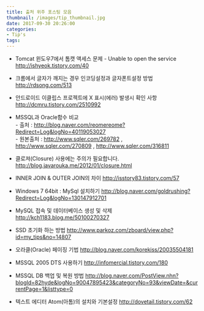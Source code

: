 ```yaml
---
title: 출처 위주 포스팅 모음
thumbnail: /images/tip_thumbnail.jpg
date: 2017-09-30 20:26:00
categories:
- Tip's
tags:
---
```

- Tomcat 윈도우7에서 톰캣 액세스 문제 - Unable to open the service
http://ishyeok.tistory.com/40

- 크롬에서 글자가 깨지는 경우 인코딩설정과 글자폰트설정 방법
http://rdsong.com/513

- 안드로이드 이클립스 프로젝트에 X 표시(에러) 발생시 확인 사항
http://dcmru.tistory.com/2510992

- MSSQL과 Oracle함수 비교  
\- 출처 : http://blog.naver.com/reomereome?Redirect=Log&logNo=40119053027  
\- 원본출처 : http://www.sqler.com/269782 , http://www.sqler.com/270809 , http://www.sqler.com/316811

- 클로져(Closure) 사용에는 주의가 필요합니다.
http://blog.javarouka.me/2012/01/closure.html

- INNER JOIN & OUTER JOIN의 차이
http://isstory83.tistory.com/57

- Windows 7 64bit : MySql 설치하기
http://blog.naver.com/goldrushing?Redirect=Log&logNo=130147912701

- MySQL 접속 및 데이터베이스 생성 및 삭제
http://kch1183.blog.me/50100270327

- SSD 초기화 하는 방법
http://www.parkoz.com/zboard/view.php?id=my_tips&no=14807

- 오라클(Oracle) 페이징 기법
http://blog.naver.com/korekiss/20035504181

- MSSQL 2005 DTS 사용하기
http://infomercial.tistory.com/180

- MSSQL DB 백업 및 복원 방법
http://blog.naver.com/PostView.nhn?blogId=82hyde&logNo=90047895423&categoryNo=93&viewDate=&currentPage=1&listtype=0​

- 텍스트 에디터 Atom(아톰)의 설치와 기본설정
http://dovetail.tistory.com/62
